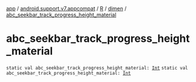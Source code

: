 [app](../../../index.md) / [android.support.v7.appcompat](../../index.md) / [R](../index.md) / [dimen](index.md) / [abc_seekbar_track_progress_height_material](.)

# abc_seekbar_track_progress_height_material

`static val abc_seekbar_track_progress_height_material: `[`Int`](https://kotlinlang.org/api/latest/jvm/stdlib/kotlin/-int/index.html)
`static val abc_seekbar_track_progress_height_material: `[`Int`](https://kotlinlang.org/api/latest/jvm/stdlib/kotlin/-int/index.html)